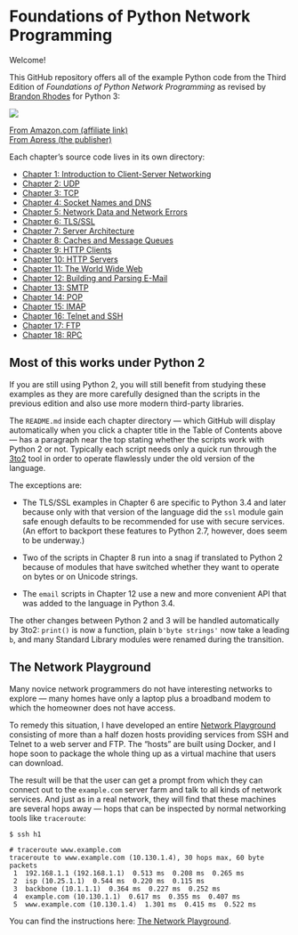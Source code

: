 
# Foundations of Python Network Programming

Welcome!

This GitHub repository offers all of the example Python code from the
Third Edition of *Foundations of Python Network Programming* as revised by
[Brandon Rhodes](http://rhodesmill.org/brandon/) for Python 3:

<a href="http://www.amazon.com/gp/product/1430258543/ref=as_li_tl?ie=UTF8&camp=1789&creative=390957&creativeASIN=1430258543&linkCode=as2&tag=letsdisthemat-20&linkId=QLZVTAMAR4QVX32Q"><img border="0" src="http://ws-na.amazon-adsystem.com/widgets/q?_encoding=UTF8&ASIN=1430258543&Format=_SL250_&ID=AsinImage&MarketPlace=US&ServiceVersion=20070822&WS=1&tag=letsdisthemat-20" ></a><img src="http://ir-na.amazon-adsystem.com/e/ir?t=letsdisthemat-20&l=as2&o=1&a=1430258543" width="1" height="1" border="0" alt="" style="border:none !important; margin:0px !important;" />

<a href="http://www.amazon.com/gp/product/1430258543/ref=as_li_tl?ie=UTF8&camp=1789&creative=390957&creativeASIN=1430258543&linkCode=as2&tag=letsdisthemat-20&linkId=MQI66M23YQHP4SY2">From Amazon.com (affiliate link)</a><img src="http://ir-na.amazon-adsystem.com/e/ir?t=letsdisthemat-20&l=as2&o=1&a=1430258543" width="1" height="1" border="0" alt="" style="border:none !important; margin:0px !important;" />
<br>
<a href="http://www.apress.com/9781430258544">From Apress (the publisher)</a>

Each chapter’s source code lives in its own directory:

*   [Chapter 1: Introduction to Client-Server Networking](py3/chapter01#readme)
*   [Chapter 2: UDP](py3/chapter02#readme)
*   [Chapter 3: TCP](py3/chapter03#readme)
*   [Chapter 4: Socket Names and DNS](py3/chapter04#readme)
*   [Chapter 5: Network Data and Network Errors](py3/chapter05#readme)
*   [Chapter 6: TLS/SSL](py3/chapter06#readme)
*   [Chapter 7: Server Architecture](py3/chapter07#readme)
*   [Chapter 8: Caches and Message Queues](py3/chapter08#readme)
*   [Chapter 9: HTTP Clients](py3/chapter09#readme)
*   [Chapter 10: HTTP Servers](py3/chapter10#readme)
*   [Chapter 11: The World Wide Web](py3/chapter11#readme)
*   [Chapter 12: Building and Parsing E-Mail](py3/chapter12#readme)
*   [Chapter 13: SMTP](py3/chapter13#readme)
*   [Chapter 14: POP](py3/chapter14#readme)
*   [Chapter 15: IMAP](py3/chapter15#readme)
*   [Chapter 16: Telnet and SSH](py3/chapter16#readme)
*   [Chapter 17: FTP](py3/chapter17#readme)
*   [Chapter 18: RPC](py3/chapter18#readme)

## Most of this works under Python 2

If you are still using Python 2, you will still benefit from studying
these examples as they are more carefully designed than the scripts in
the previous edition and also use more modern third-party libraries.

The `README.md` inside each chapter directory — which GitHub will
display automatically when you click a chapter title in the Table of
Contents above — has a paragraph near the top stating whether the
scripts work with Python 2 or not.  Typically each script needs only a
quick run through the [3to2](https://pypi.python.org/pypi/3to2) tool in
order to operate flawlessly under the old version of the language.

The exceptions are:

 *  The TLS/SSL examples in Chapter 6 are specific to Python 3.4 and
    later because only with that version of the language did the `ssl`
    module gain safe enough defaults to be recommended for use with
    secure services.  (An effort to backport these features to
    Python 2.7, however, does seem to be underway.)

 *  Two of the scripts in Chapter 8 run into a snag if translated to
    Python 2 because of modules that have switched whether they want to
    operate on bytes or on Unicode strings.

 *  The `email` scripts in Chapter 12 use a new and more convenient API
    that was added to the language in Python 3.4.

The other changes between Python 2 and 3 will be handled automatically
by 3to2: `print()` is now a function, plain `b'byte strings'` now take a
leading `b`, and many Standard Library modules were renamed during the
transition.

## The Network Playground

Many novice network programmers do not have interesting networks to
explore — many homes have only a laptop plus a broadband modem to which
the homeowner does not have access.

To remedy this situation, I have developed an entire [Network
Playground](playground) consisting of more than a half dozen hosts
providing services from SSH and Telnet to a web server and FTP.  The
“hosts” are built using Docker, and I hope soon to package the whole
thing up as a virtual machine that users can download.

The result will be that the user can get a prompt from which they can
connect out to the `example.com` server farm and talk to all kinds of
network services.  And just as in a real network, they will find that
these machines are several hops away — hops that can be inspected by
normal networking tools like `traceroute`:

```
$ ssh h1

# traceroute www.example.com
traceroute to www.example.com (10.130.1.4), 30 hops max, 60 byte packets
 1  192.168.1.1 (192.168.1.1)  0.513 ms  0.208 ms  0.265 ms
 2  isp (10.25.1.1)  0.544 ms  0.220 ms  0.115 ms
 3  backbone (10.1.1.1)  0.364 ms  0.227 ms  0.252 ms
 4  example.com (10.130.1.1)  0.617 ms  0.355 ms  0.407 ms
 5  www.example.com (10.130.1.4)  1.301 ms  0.415 ms  0.522 ms
```

You can find the instructions here: [The Network Playground](playground).
